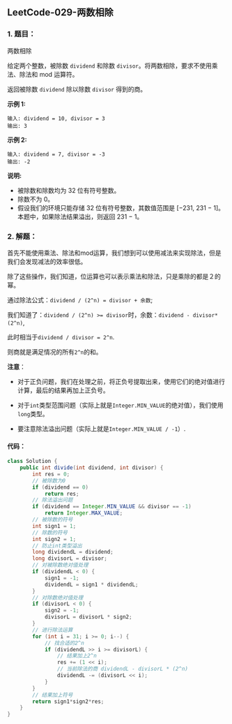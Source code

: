 ## LeetCode-029-两数相除

### 1. 题目：

两数相除

给定两个整数，被除数 `dividend` 和除数 `divisor`。将两数相除，要求不使用乘法、除法和 mod 运算符。

返回被除数 `dividend` 除以除数 `divisor` 得到的商。

**示例 1:**

```
输入: dividend = 10, divisor = 3
输出: 3
```

**示例 2:**

```
输入: dividend = 7, divisor = -3
输出: -2
```

**说明:**

- 被除数和除数均为 32 位有符号整数。
- 除数不为 0。
- 假设我们的环境只能存储 32 位有符号整数，其数值范围是 [−231,  231 − 1]。本题中，如果除法结果溢出，则返回 231 − 1。

### 2. 解题：

首先不能使用乘法、除法和mod运算，我们想到可以使用减法来实现除法，但是我们会发现减法的效率很低。

除了这些操作，我们知道，位运算也可以表示乘法和除法，只是乘除的都是２的幂。

通过除法公式：`dividend / (2^n) = divisor + 余数`;

我们知道了：`dividend / (2^n) >= divisor`时，余数：`dividend - divisor*(2^n)`,

此时相当于`dividend / divisor = 2^n`.

则商就是满足情况的所有`2^n`的和。

**注意**：

- 对于正负问题，我们在处理之前，将正负号提取出来，使用它们的绝对值进行计算，最后的结果再加上正负号。

- 对于`int`类型范围问题（实际上就是`Integer.MIN_VALUE`的绝对值），我们使用`long`类型。
- 要注意除法溢出问题（实际上就是`Integer.MIN_VALUE / -1`）.

#### 代码：

```java
class Solution {
    public int divide(int dividend, int divisor) {
        int res = 0;
        // 被除数为0
        if (dividend == 0)
            return res;
        // 除法溢出问题
        if (dividend == Integer.MIN_VALUE && divisor == -1) 
            return Integer.MAX_VALUE;
        // 被除数的符号
        int sign1 = 1;
        // 除数的符号
        int sign2 = 1;
        // 防止int类型溢出
        long dividendL = dividend;
        long divisorL = divisor;
        // 对被除数绝对值处理
        if (dividendL < 0) {
            sign1 = -1;
            dividendL = sign1 * dividendL;
        }
        // 对除数绝对值处理
        if (divisorL < 0) {
            sign2 = -1;
            divisorL = divisorL * sign2;
        }
        // 进行除法运算
        for (int i = 31; i >= 0; i--) {
            // 找合适的2^n
            if (dividendL >> i >= divisorL) {
                // 结果加上2^n
                res += (1 << i);
                // 当前除法的商 dividendL - divisorL * (2^n)
                dividendL -= (divisorL << i);
            }
        }     
        // 结果加上符号
        return sign1*sign2*res;
    }
}
```

